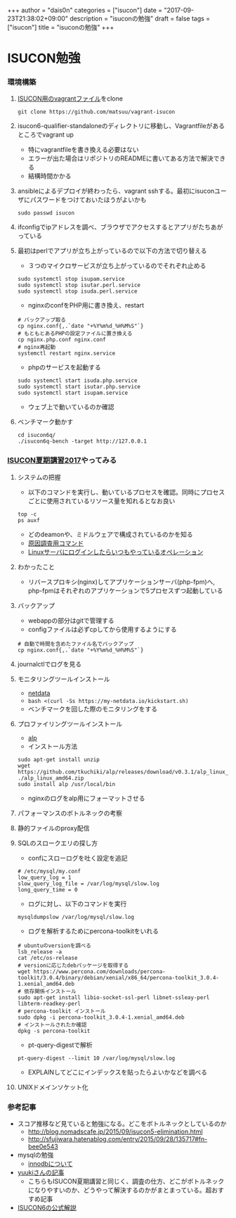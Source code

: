 +++
author = "dais0n"
categories = ["isucon"]
date = "2017-09-23T21:38:02+09:00"
description = "isuconの勉強"
draft = false
tags = ["isucon"]
title = "isuconの勉強"
+++

# ISUCON勉強

### 環境構築
1. [ISUCON用のvagrantファイル](https://github.com/matsuu/vagrant-isucon)をclone

    ```
    git clone https://github.com/matsuu/vagrant-isucon
    ```

2. isucon6-qualifier-standaloneのディレクトリに移動し、Vagrantfileがあるところでvagrant up
    * 特にvagrantfileを書き換える必要はない
    * エラーが出た場合はリポジトリのREADMEに書いてある方法で解決できる
    * 結構時間かかる
3. ansibleによるデプロイが終わったら、vagrant sshする。最初にisuconユーザにパスワードをつけておいたほうがよいかも

    ```
    sudo passwd isucon
    ```

4. ifconfigでipアドレスを調べ、ブラウザでアクセスするとアプリがたちあがっている
5. 最初はperlでアプリが立ち上がっているので以下の方法で切り替える
    * ３つのマイクロサービスが立ち上がっているのでそれぞれ止める

    ```
    sudo systemctl stop isupam.service
    sudo systemctl stop isutar.perl.service
    sudo systemctl stop isuda.perl.service
    ```

    * nginxのconfをPHP用に書き換え、restart

    ```
    # バックアップ取る
    cp nginx.conf{,.`date "+%Y%m%d_%H%M%S"`}
    # もともとあるPHPの設定ファイルに置き換える
    cp nginx.php.conf nginx.conf
    # nginx再起動
    systemctl restart nginx.service
    ```

    * phpのサービスを起動する

    ```
    sudo systemctl start isuda.php.service
    sudo systemctl start isutar.php.service
    sudo systemctl start isupam.service
    ```

    * ウェブ上で動いているのか確認
6. ベンチマーク動かす
    ```
    cd isucon6q/
    ./isucon6q-bench -target http://127.0.0.1
    ```

### [ISUCON夏期講習2017](http://isucon.net/archives/50648750.html)やってみる
1. システムの把握
    * 以下のコマンドを実行し、動いているプロセスを確認。同時にプロセスごとに使用されているリソース量を知れるとなお良い

    ```
    top -c
    ps auxf
    ```
    * どのdeamonや、ミドルウェアで構成されているのかを知る
    * [原因調査用コマンド](http://blog.father.gedow.net/2012/10/23/linux-command-for-trouble/)
    * [Linuxサーバにログインしたらいつもやっているオペレーション](http://blog.yuuk.io/entry/linux-server-operations)
2. わかったこと
    * リバースプロキシ(nginx)してアプリケーションサーバ(php-fpm)へ, php-fpmはそれぞれのアプリケーションで5プロセスずつ起動している
3. バックアップ
    * webappの部分はgitで管理する
    * configファイルは必ずcpしてから使用するようにする

    ```
    # 自動で時間を含めたファイル名でバックアップ
    cp nginx.conf{,.`date "+%Y%m%d_%H%M%S"`}
    ```
4. journalctlでログを見る
5. モニタリングツールインストール
    * [netdata](https://github.com/firehol/netdata/wiki/Installation)
    * ``` bash <(curl -Ss https://my-netdata.io/kickstart.sh) ```
    * ベンチマークを回した際のモニタリングをする
6. プロファイリングツールインストール
    * [alp](https://github.com/tkuchiki/alp)
    * インストール方法
    ```
    sudo apt-get install unzip
    wget https://github.com/tkuchiki/alp/releases/download/v0.3.1/alp_linux_amd64.zip
    ./alp_linux_amd64.zip
    sudo install alp /usr/local/bin
    ```
    * nginxのログをalp用にフォーマットさせる

7. パフォーマンスのボトルネックの考察
8. 静的ファイルのproxy配信
9. SQLのスロークエリの探し方
    * confにスローログを吐く設定を追記
    ```
    # /etc/mysql/my.conf
    low_query_log = 1
    slow_query_log_file = /var/log/mysql/slow.log
    long_query_time = 0
    ```
    * ログに対し、以下のコマンドを実行
    ```
    mysqldumpslow /var/log/mysql/slow.log
    ```
    * ログを解析するためにpercona-toolkitをいれる
    ```
    # ubuntuのversionを調べる
    lsb_release -a
    cat /etc/os-release
    # versionに応じたdebパッケージを取得する
    wget https://www.percona.com/downloads/percona-toolkit/3.0.4/binary/debian/xenial/x86_64/percona-toolkit_3.0.4-1.xenial_amd64.deb
    # 依存関係インストール
    sudo apt-get install libio-socket-ssl-perl libnet-ssleay-perl libterm-readkey-perl
    # percona-toolkit インストール
    sudo dpkg -i percona-toolkit_3.0.4-1.xenial_amd64.deb
    # インストールされたか確認
    dpkg -s percona-toolkit 
    ```
    * pt-query-digestで解析
    ```
    pt-query-digest --limit 10 /var/log/mysql/slow.log
    ```
    * EXPLAINしてどこにインデックスを貼ったらよいかなどを調べる
10. UNIXドメインソケット化
    
### 参考記事
* スコア推移など見ていると勉強になる。どこをボトルネックとしているのか
    * http://blog.nomadscafe.jp/2015/09/isucon5-elimination.html
    * http://sfujiwara.hatenablog.com/entry/2015/09/28/135717#fn-bee0e543
* mysqlの勉強
    * [innodbについて](http://shindolog.hatenablog.com/entry/2015/04/01/185703)
* [yuukiさんの記事](http://blog.yuuk.io/entry/web-operations-isucon)
    * こちらもISUCON夏期講習と同じく、調査の仕方、どこがボトルネックになりやすいのか、どうやって解決するのかがまとまっている。超おすすめ記事
* [ISUCON6の公式解説](http://isucon.net/archives/48697611.html)
